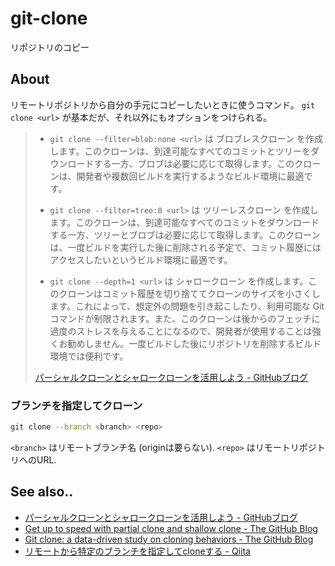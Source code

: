# git-clone
リポジトリのコピー

## About
リモートリポジトリから自分の手元にコピーしたいときに使うコマンド。
`git clone <url>` が基本だが、それ以外にもオプションをつけられる。

> - `git clone --filter=blob:none <url>` は ブロブレスクローン を作成します。このクローンは、到達可能なすべてのコミットとツリーをダウンロードする一方、ブロブは必要に応じて取得します。このクローンは、開発者や複数回ビルドを実行するようなビルド環境に最適です。
> 
> - `git clone --filter=tree:0 <url>` は ツリーレスクローン を作成します。このクローンは、到達可能なすべてのコミットをダウンロードする一方、ツリーとブロブは必要に応じて取得します。このクローンは、一度ビルドを実行した後に削除される予定で、コミット履歴にはアクセスしたいというビルド環境に最適です。
> 
> - `git clone --depth=1 <url>` は シャロークローン を作成します。このクローンはコミット履歴を切り捨ててクローンのサイズを小さくします。これによって、想定外の問題を引き起こしたり、利用可能な Git コマンドが制限されます。また、このクローンは後からのフェッチに過度のストレスを与えることになるので、開発者が使用することは強くお勧めしません。一度ビルドした後にリポジトリを削除するビルド環境では便利です。
> 
> [パーシャルクローンとシャロークローンを活用しよう - GitHubブログ](https://github.blog/jp/2021-01-13-get-up-to-speed-with-partial-clone-and-shallow-clone/)



### ブランチを指定してクローン

```bash
git clone --branch <branch> <repo>
```
`<branch>` はリモートブランチ名 (originは要らない).
`<repo>` はリモートリポジトリへのURL.




## See also..
- [パーシャルクローンとシャロークローンを活用しよう - GitHubブログ](https://github.blog/jp/2021-01-13-get-up-to-speed-with-partial-clone-and-shallow-clone/)
- [Get up to speed with partial clone and shallow clone - The GitHub Blog](https://github.blog/2020-12-21-get-up-to-speed-with-partial-clone-and-shallow-clone/)
- [Git clone: a data-driven study on cloning behaviors - The GitHub Blog](https://github.blog/2020-12-22-git-clone-a-data-driven-study-on-cloning-behaviors/)
- [リモートから特定のブランチを指定してcloneする - Qiita](https://qiita.com/icoxfog417/items/5776e0f0f758f0f0e48a)
